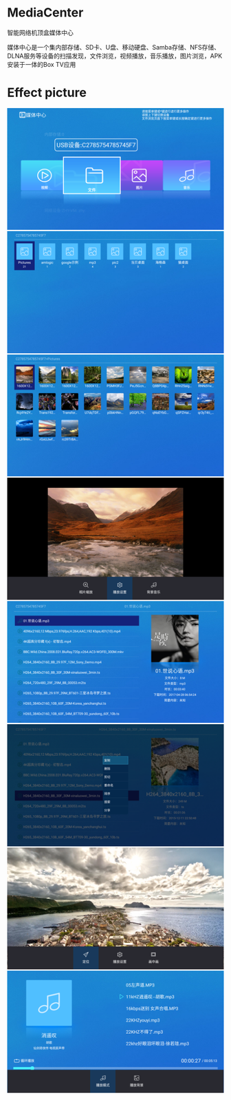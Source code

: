 # MediaCenter
智能网络机顶盒媒体中心

媒体中心是一个集内部存储、SD卡、U盘、移动硬盘、Samba存储、NFS存储、DLNA服务等设备的扫描发现，文件浏览，视频播放，音乐播放，图片浏览，APK安装于一体的Box TV应用

# Effect picture
![](https://github.com/MoMoWait/MediaCenter/blob/master/screenshot/1655.png)
![](https://github.com/MoMoWait/MediaCenter/blob/master/screenshot/1656.png)
![](https://github.com/MoMoWait/MediaCenter/blob/master/screenshot/1657.png)
![](https://github.com/MoMoWait/MediaCenter/blob/master/screenshot/1658.png)
![](https://github.com/MoMoWait/MediaCenter/blob/master/screenshot/1659.png)
![](https://github.com/MoMoWait/MediaCenter/blob/master/screenshot/1660.png)
![](https://github.com/MoMoWait/MediaCenter/blob/master/screenshot/1661.png)
![](https://github.com/MoMoWait/MediaCenter/blob/master/screenshot/1662.png)
